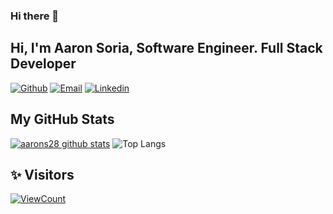 ### Hi there 👋
<!-- Your title -->
## Hi, I'm Aaron Soria,  Software Engineer. Full Stack Developer 

[![Github](https://img.shields.io/badge/-Github-000?style=flat&logo=Github&logoColor=white)](https://github.com/AaronS28)
[![Email](https://img.shields.io/badge/Gmail-D14836?style=flat-square&logo=gmail&logoColor=white)](mailto:aaroon2895@gmail.com)
[![Linkedin](https://img.shields.io/badge/-Linkedin-blue?style=flat-square&logo=linkedin&logoColor=white&link=https://www.linkedin.com/in/aarons28/)](https://www.linkedin.com/in/aarons28/)
&nbsp;
## My GitHub Stats

[![aarons28 github stats](https://github-readme-stats.vercel.app/api?username=aarons28&show_icons=true&theme=dracula&include_all_commits=true&count_private=false&hide=stars,prs)](https://github.com/anuraghazra/github-readme-stats)
![Top Langs](https://github-readme-stats.vercel.app/api/top-langs/?username=aarons28&count_private=true&theme=dracula&show_icons=true&layout=compact)

## ✨ Visitors
[![ViewCount](https://views.whatilearened.today/views/github/aarons28/ismlhbb.svg?cache=remove)](#)
